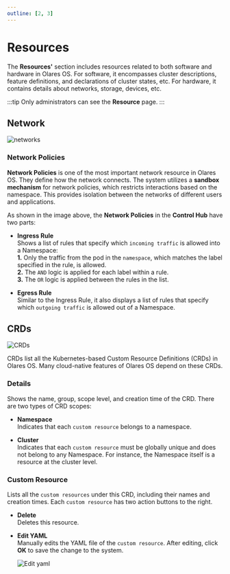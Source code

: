 ```yaml
---
outline: [2, 3]
---
```


# Resources

The **Resources'** section includes resources related to both software and hardware in Olares OS. For software, it encompasses cluster descriptions, feature definitions, and declarations of cluster states, etc. For hardware, it contains details about networks, storage, devices, etc.

:::tip
Only administrators can see the **Resource** page.
:::

## Network

![networks](/images/how-to/olares/controlhub/resources/01.jpg)

### Network Policies

**Network Policies** is one of the most important network resource in Olares OS. They define how the network connects. The system utilizes a **sandbox mechanism** for network policies, which restricts interactions based on the namespace. This provides isolation between the networks of different users and applications.

As shown in the image above, the **Network Policies** in the **Control Hub** have two parts:

- **Ingress Rule**<br>
  Shows a list of rules that specify which `incoming traffic` is allowed into a Namespace: <br>
  **1.** Only the traffic from the pod in the `namespace`, which matches the label specified in the rule, is allowed.<br>
  **2.** The `AND` logic is applied for each label within a rule.<br>
  **3.** The `OR` logic is applied between the rules in the list.

- **Egress Rule**<br>
  Similar to the Ingress Rule, it also displays a list of rules that specify which `outgoing traffic` is allowed out of a Namespace.

## CRDs

![CRDs](/images/how-to/olares/controlhub/resources/02.jpg)

CRDs list all the Kubernetes-based Custom Resource Definitions (CRDs) in Olares OS. Many cloud-native features of Olares OS depend on these CRDs.

### Details

Shows the name, group, scope level, and creation time of the CRD. There are two types of CRD scopes:

- **Namespace**<br>
  Indicates that each `custom resource` belongs to a namespace.

- **Cluster**<br>
  Indicates that each `custom resource` must be globally unique and does not belong to any Namespace. For instance, the Namespace itself is a resource at the cluster level.

### Custom Resource

Lists all the `custom resources` under this CRD, including their names and creation times. Each `custom resource` has two action buttons to the right.

- **Delete**<br>
Deletes this resource.

- **Edit YAML**<br>
Manually edits the YAML file of the `custom resource`. After editing, click **OK** to save the change to the system.

  ![Edit yaml](/images/how-to/olares/controlhub/resources/03.jpg)
